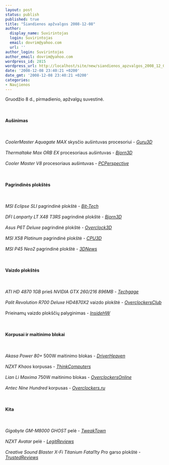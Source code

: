 ```yaml
---
layout: post
status: publish
published: true
title: "Šiandienos apžvalgos 2008-12-08"
author:
  display_name: Suvirintojas
  login: Suvirintojas
  email: dovrim@yahoo.com
  url: ''
author_login: Suvirintojas
author_email: dovrim@yahoo.com
wordpress_id: 2815
wordpress_url: http://localhost/site/new/siandienos_apzvalgos_2008_12_08/
date: '2008-12-08 23:40:21 +0200'
date_gmt: '2008-12-08 23:40:21 +0200'
categories:
- Naujienos
---
```

<p>Gruodžio 8 d., pirmadienio, apžvalgų suvestinė.<br />
<br><br />
<br><b>Aušinimas</b><br />
<br><br />
<br><i>CoolerMaster Aquagate MAX</i> skysčio aušintuvas procesoriui - <i><a class="ns" href="http://www.guru3d.com/article/coolermaster-aquagate-max-review-cpu-liquid-cooling/">Guru3D</a></i><br />
<br><i>Thermaltake Max ORB EX</i> procesoriaus aušintuvas - <i><a class="ns" href="http://www.bjorn3d.com/read.php?cID=1407">Bjorn3D</a></i><br />
<br><i>Cooler Master V8</i> procesoriaus aušintuvas - <i><a class="ns" href="http://www.pcper.com/article.php?aid=648">PCPerspective</a></i><br />
<br><br />
<br><b>Pagrindinės plokštės</b><br />
<br><br />
<br><i>MSI Eclipse SLI</i> pagrindinė plokštė - <i><a class="ns" href="http://www.bit-tech.net/hardware/2008/12/08/msi-eclipse-sli/1">Bit-Tech</a></i><br />
<br><i>DFI Lanparty LT X48 T3RS</i> pagrindinė plokštė - <i><a class="ns" href="http://www.bjorn3d.com/read.php?cID=1395">Bjorn3D</a></i><br />
<br><i>Asus P6T Deluxe</i> pagrindinė plokštė - <i><a class="ns" href="http://www.overclock3d.net/reviews.php?/cpu_mainboard/asus_p6t_deluxe_x58_oc_palm_edition_motherboard/1">Overclock3D</a></i><br />
<br><i>MSI X58 Platinum</i> pagrindinė plokštė - <i><a class="ns" href="http://www.cpu3d.com/review/6693-1/msi-x58-platinum-motherboard/introduction.html">CPU3D</a></i><br />
<br><i>MSI P45 Neo2</i> pagrindinė plokštė - <i><a class="ns" href="http://www.3dnews.ru/motherboard/msi-p45-neo2/">3DNews</a></i><br />
<br><br />
<br><b>Vaizdo plokštės</b><br />
<br><br />
<br><i>ATI HD 4870 1GB</i> prieš <i>NVIDIA GTX 260/216 896MB</i> - <i><a class="ns" href="http://techgage.com/article/ati_hd_4870_1gb_vs_nvidia_gtx_260216_896mb_follow-up/">Techgage</a></i><br />
<br><i>Palit Revolution R700 Deluxe HD4870X2</i> vaizdo plokštė - <i><a class="ns" href="http://www.overclockersclub.com/reviews/palit_revolution/">OverclockersClub</a></i><br />
<br>Prieinamų vaizdo plokščių palyginimas - <i><a class="ns" href="http://www.insidehw.com/Reviews/Graphics-cards/Affordable-Graphics-Cards-Roundup.html">InsideHW</a></i><br />
<br><br />
<br><b>Korpusai ir maitinimo blokai</b><br />
<br><br />
<br><i>Akasa Power 80+</i> 500W maitinimo blokas - <i><a class="ns" href="http://www.driverheaven.net/reviews.php?reviewid=676">DriverHeaven</a></i><br />
<br><i>NZXT Khaos</i> korpusas - <i><a class="ns" href="http://www.thinkcomputers.org/index.php?x=reviews&amp;id=896">ThinkComputers</a></i><br />
<br><i>Lian Li Maxima</i> 750W maitinimo blokas - <i><a class="ns" href="http://www.overclockersonline.net/?page=articles&amp;num=2251">OverclockersOnline</a></i><br />
<br><i>Antec Nine Hundred</i> korpusas - <i><a class="ns" href="http://www.overclockers.ru/lab/31274.shtml">Overclockers.ru</a></i><br />
<br><br />
<br><b>Kita</b><br />
<br><br />
<br><i>Gigabyte GM-M8000 GHOST</i> pelė - <i><a class="ns" href="http://www.tweaktown.com/reviews/1680/gigabyte_gm_m8000_ghost_gaming_mouse/index.html">TweakTown</a></i><br />
<br><i>NZXT Avatar</i> pelė - <i><a class="ns" href="http://www.legitreviews.com/article/844/1/">LegitReviews</a></i><br />
<br><i>Creative Sound Blaster X-Fi Titanium Fatal1ty Pro</i> garso plokštė - <i><a class="ns" href="http://www.trustedreviews.com/multimedia/review/2008/12/08/Creative-Sound-Blaster-X-Fi-Titanium-Fatal1ty-Pro-Sound-Card/p1">TrustedReviews</a></i><br />
<br><br />
<br><br />
<br></p>
